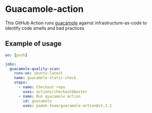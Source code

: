 # Guacamole-action

This GitHub Action runs [guacamole](https://github.com/padok-team/guacamole) against infrastructure-as-code to identify code smells and bad practices

## Example of usage

```yaml
on: [push]

jobs:
  guacamole-quality-scan:
    runs-on: ubuntu-latest
    name: guacamole-static-check
    steps:
      - name: Checkout repo
        uses: actions/checkout@master
      - name: Run guacamole action
        id: guacamole
        uses: padok-team/guacamole-action@v1.3.2
```

